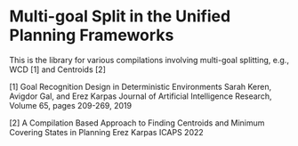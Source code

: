 # Multi-goal Split in the Unified Planning Frameworks
This is the library for various compilations involving multi-goal splitting, e.g., WCD [1] and Centroids [2]



[1] Goal Recognition Design in Deterministic Environments
Sarah Keren, Avigdor Gal, and Erez Karpas
Journal of Artificial Intelligence Research, Volume 65, pages 209-269, 2019

[2] A Compilation Based Approach to Finding Centroids and Minimum Covering States in Planning
Erez Karpas
ICAPS 2022
